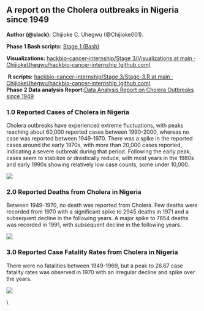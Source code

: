 <!--StartFragment-->


## **A report on the Cholera outbreaks in Nigeria since 1949**

**Author (@slack):** Chijioke C. Uhegwu (@Chijioke001).

**Phase 1 Bash scripts:** [Stage 1 (Bash)](https://docs.google.com/document/d/14wLbPRDVeYtRbQTrxYYceNJ44gcBTWYYooUWrN5mo8Q/edit?usp=sharing)

**Visualizations:** [hackbio-cancer-internship/Stage 3/Visualizations at main · ChijiokeUhegwu/hackbio-cancer-internship (github.com)](https://github.com/ChijiokeUhegwu/hackbio-cancer-internship/tree/main/Stage%203/Visualizations)

 **R scripts:** [hackbio-cancer-internship/Stage 3/Stage-3.R at main · ChijiokeUhegwu/hackbio-cancer-internship (github.com)](https://github.com/ChijiokeUhegwu/hackbio-cancer-internship/blob/main/Stage%203/Stage-3.R)\
**Phase 2 Data analysis Report:**[Data Analysis Report on Cholera Outbreaks since 1949](https://docs.google.com/document/d/1yHMldkxUMRc1UGXkOjrBMyIsQuzj7cUV8s4JtHbj-1w/edit?usp=sharing)


### **1.0 Reported Cases of Cholera in Nigeria**

Cholera outbreaks have experienced extreme fluctuations, with peaks reaching about 60,000 reported cases between 1990-2000, whereas no case was reported between 1949-1970. There was a spike in the reported cases around the early 1970s, with more than 20,000 cases reported, indicating a severe outbreak during that period. Following the early peak, cases seem to stabilize or drastically reduce, with most years in the 1980s and early 1990s showing relatively low case counts, some under 10,000.

![](https://lh7-rt.googleusercontent.com/docsz/AD_4nXdvCSTdEfBufrp7UxICZdtJ4-TXAPXaanJa4cxX-kR4HakbdDemwObQnARMh-lsTMwekdRmkD7OVTb_8CjRu0kOy_QKxNJ27EsqAqV7p2e-iz3w6LqKFTXwk1rsdw9rx8jmEOHYxyEl3IlDJ54aq2l06xs?key=IPeM6J5RDrSl4R6DMWf4NA)


### **2.0 Reported Deaths from Cholera in Nigeria**

Between 1949-1970, no death was reported from Cholera. Few deaths were recorded from 1970 with a significant spike to 2945 deaths in 1971 and a subsequent decline in the following years. A major spike to 7654 deaths was recorded in 1991, with subsequent decline in the following years. 

![](https://lh7-rt.googleusercontent.com/docsz/AD_4nXeLcfPcy7-VAmiS7XRhYlfx41jx-5_MUZX03aO8Gz6in0suTzWkYCMpVslPBtmX_r5pJHI41oJkqDuL9rxJwzhgPMU5JwDicPVY5bc1ptRfFR5QRY7iYlonVnze7A3yrDTNoioS6pCsk3MG0y-6PD18MKk6?key=IPeM6J5RDrSl4R6DMWf4NA)


### **3.0 Reported Case Fatality Rates from Cholera in Nigeria** 

There were no fatalities between 1949-1969, but a peak to 26.67 case fatality rates was observed in 1970 with an irregular decline and spike over the years. 

![](https://lh7-rt.googleusercontent.com/docsz/AD_4nXdvPJmARRHwgMO0czLJIpvVYrm05JOF0zr9-d87SWOkMOa0PU6GlpwJW0fmNmqbmgiRHobCmHH0Fin1QDPRKt_hC-CxaGJUzqrdFxEaDFqx5osAXO60OW1B_7OUEZk3ZX_CS91LvvADZv9ak7Ilp2wjYdhh?key=IPeM6J5RDrSl4R6DMWf4NA)

\


<!--EndFragment-->
